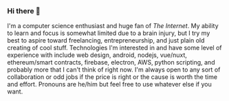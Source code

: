### Hi there 👋
I'm a computer science enthusiast and huge fan of *The Internet*. My ability to learn and focus is somewhat limited due to a brain injury, but I try my best to aspire toward freelancing, entrepreneurship, and just plain old creating of cool stuff. Technologies I'm interested in and have some level of experience with include web design, android, nodejs, vue/nuxt, ethereum/smart contracts, firebase, electron, AWS, python scripting, and probably more that I can't think of right now. I'm always open to any sort of collaboration or odd jobs if the price is right or the cause is worth the time and effort. Pronouns are he/him but feel free to use whatever else if you want. 
<!--
**schbz/schbz** is a ✨ _special_ ✨ repository because its `README.md` (this file) appears on your GitHub profile.

Here are some ideas to get you started:

- 🔭 I’m currently working on ...
- 🌱 I’m currently learning ...
- 👯 I’m looking to collaborate on ...
- 🤔 I’m looking for help with ...
- 💬 Ask me about ...
- 📫 How to reach me: ...
- 😄 Pronouns: ...
- ⚡ Fun fact: ...
-->
